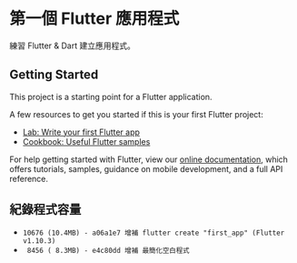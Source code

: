 第一個 Flutter 應用程式
=======


練習 Flutter & Dart 建立應用程式。



## Getting Started

This project is a starting point for a Flutter application.

A few resources to get you started if this is your first Flutter project:

- [Lab: Write your first Flutter app](https://flutter.dev/docs/get-started/codelab)
- [Cookbook: Useful Flutter samples](https://flutter.dev/docs/cookbook)

For help getting started with Flutter, view our
[online documentation](https://flutter.dev/docs), which offers tutorials,
samples, guidance on mobile development, and a full API reference.



## 紀錄程式容量


* `10676 (10.4MB) - a06a1e7 增補 flutter create "first_app" (Flutter v1.10.3)`
* ` 8456 ( 8.3MB) - e4c80dd 增補 最簡化空白程式`

